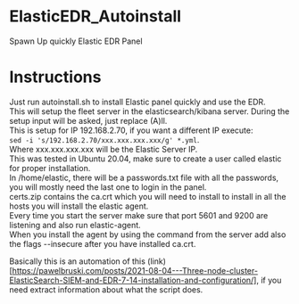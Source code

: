 # ElasticEDR_Autoinstall
Spawn Up quickly Elastic EDR Panel


# Instructions

Just run autoinstall.sh to install Elastic panel quickly and use the EDR.  
This will setup the fleet server in the elasticsearch/kibana server. 
During the setup input will be asked, just replace (A)ll.  
This is setup for IP 192.168.2.70, if you want a different IP execute:  
`sed -i 's/192.168.2.70/xxx.xxx.xxx.xxx/g' *.yml`.   
Where xxx.xxx.xxx.xxx will be the Elastic Server IP.  
This was tested in Ubuntu 20.04, make sure to create a user called elastic for proper installation.  
In /home/elastic, there will be a passwords.txt file with all the passwords, you will mostly need the last one to login in the panel.  
certs.zip contains the ca.crt which you will need to install to install in all the hosts you will install the elastic agent.  
Every time you start the server make sure that port 5601 and 9200 are listening and also run elastic-agent.  
When you install the agent by using the command from the server add also the flags --insecure after you have installed ca.crt.  

Basically this is an automation of this (link)[https://pawelbruski.com/posts/2021-08-04---Three-node-cluster-ElasticSearch-SIEM-and-EDR-7-14-installation-and-configuration/], if you need extract information about what the script does.
